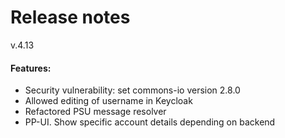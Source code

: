 # Release notes
v.4.13
#### Features:
* Security vulnerability: set commons-io version 2.8.0
* Allowed editing of username in Keycloak 
* Refactored PSU message resolver
* PP-UI. Show specific account details depending on backend
